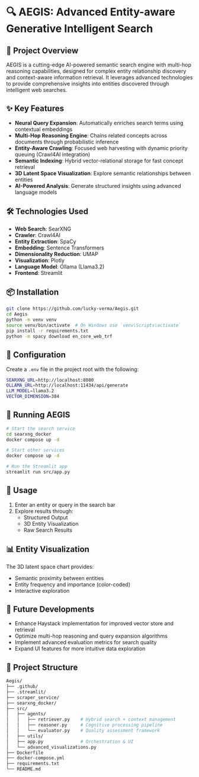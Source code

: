 # 🔍 AEGIS: Advanced Entity-aware Generative Intelligent Search

## 🚀 Project Overview

AEGIS is a cutting-edge AI-powered semantic search engine with multi-hop reasoning capabilities, designed for complex entity relationship discovery and context-aware information retrieval. It leverages advanced technologies to provide comprehensive insights into entities discovered through intelligent web searches.

## ✨ Key Features

- **Neural Query Expansion**: Automatically enriches search terms using contextual embeddings
- **Multi-Hop Reasoning Engine**: Chains related concepts across documents through probabilistic inference
- **Entity-Aware Crawling**: Focused web harvesting with dynamic priority queuing (Crawl4AI integration)
- **Semantic Indexing**: Hybrid vector-relational storage for fast concept retrieval
- **3D Latent Space Visualization**: Explore semantic relationships between entities
- **AI-Powered Analysis**: Generate structured insights using advanced language models

## 🛠 Technologies Used

- **Web Search**: SearXNG
- **Crawler**: Crawl4AI
- **Entity Extraction**: SpaCy
- **Embedding**: Sentence Transformers
- **Dimensionality Reduction**: UMAP
- **Visualization**: Plotly
- **Language Model**: Ollama (Llama3.2)
- **Frontend**: Streamlit

## 📦 Installation

```bash
git clone https://github.com/lucky-verma/Aegis.git
cd Aegis
python -m venv venv
source venv/bin/activate  # On Windows use `venv\Scripts\activate`
pip install -r requirements.txt
python -m spacy download en_core_web_trf
```

## 🔧 Configuration

Create a `.env` file in the project root with the following:

```bash
SEARXNG_URL=http://localhost:8080
OLLAMA_URL=http://localhost:11434/api/generate
LLM_MODEL=llama3.2
VECTOR_DIMENSION=384
```

## 🚀 Running AEGIS

```bash
# Start the search service
cd searxng_docker
docker compose up -d

# Start other services
docker compose up -d

# Run the Streamlit app
streamlit run src/app.py
```

## 🌟 Usage

1. Enter an entity or query in the search bar
2. Explore results through:
   - Structured Output
   - 3D Entity Visualization
   - Raw Search Results

## 📊 Entity Visualization

The 3D latent space chart provides:

- Semantic proximity between entities
- Entity frequency and importance (color-coded)
- Interactive exploration

## 🔮 Future Developments

- Enhance Haystack implementation for improved vector store and retrieval
- Optimize multi-hop reasoning and query expansion algorithms
- Implement advanced evaluation metrics for search quality
- Expand UI features for more intuitive data exploration

## 📂 Project Structure

```bash
Aegis/
├── .github/
├── .streamlit/
├── scraper_service/
├── searxng_docker/
├── src/
│   ├── agents/
│   │   ├── retriever.py    # Hybrid search + context management
│   │   ├── reasoner.py     # Cognitive processing pipeline
│   │   └── evaluator.py    # Quality assessment framework
│   ├── utils/
│   ├── app.py              # Orchestration & UI
│   └── advanced_visualizations.py
├── Dockerfile
├── docker-compose.yml
├── requirements.txt
└── README.md
```
